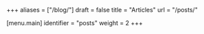 +++
aliases = ["/blog/"]
draft = false
title = "Articles"
url = "/posts/"

[menu.main]
identifier = "posts"
weight = 2
+++
